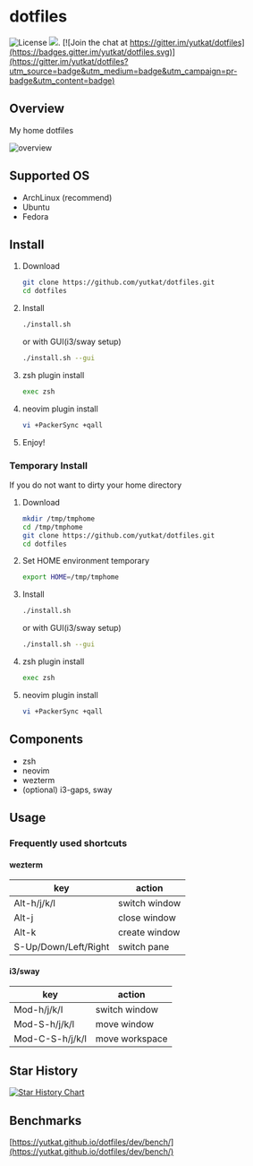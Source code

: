# dotfiles

![License](http://img.shields.io/badge/license-MIT-blue.svg)
[![](https://tokei.rs/b1/github/yutkat/dotfiles)](https://github.com/XAMPPRocky/tokei).
[![Join the chat at https://gitter.im/yutkat/dotfiles](https://badges.gitter.im/yutkat/dotfiles.svg)](https://gitter.im/yutkat/dotfiles?utm_source=badge&utm_medium=badge&utm_campaign=pr-badge&utm_content=badge)

## Overview

My home dotfiles

![overview](https://raw.githubusercontent.com/yutkat/img/master/dotfiles/2021-03-21_19-07.png)

## Supported OS

- ArchLinux (recommend)
- Ubuntu
- Fedora

## Install

1. Download

   ```bash
   git clone https://github.com/yutkat/dotfiles.git
   cd dotfiles
   ```

1. Install

   ```bash
   ./install.sh
   ```

   or with GUI(i3/sway setup)

   ```bash
   ./install.sh --gui
   ```

1. zsh plugin install

   ```bash
   exec zsh
   ```

1. neovim plugin install

   ```bash
   vi +PackerSync +qall
   ```

1. Enjoy!

### Temporary Install

If you do not want to dirty your home directory

1. Download

   ```bash
   mkdir /tmp/tmphome
   cd /tmp/tmphome
   git clone https://github.com/yutkat/dotfiles.git
   cd dotfiles
   ```

1. Set HOME environment temporary

   ```bash
   export HOME=/tmp/tmphome
   ```

1. Install

   ```bash
   ./install.sh
   ```

   or with GUI(i3/sway setup)

   ```bash
   ./install.sh --gui
   ```

1. zsh plugin install

   ```bash
   exec zsh
   ```

1. neovim plugin install

   ```bash
   vi +PackerSync +qall
   ```

## Components

- zsh
- neovim
- wezterm
- (optional) i3-gaps, sway

## Usage

### Frequently used shortcuts

#### wezterm

| key                  | action        |
| -------------------- | ------------- |
| Alt-h/j/k/l          | switch window |
| Alt-j                | close window  |
| Alt-k                | create window |
| S-Up/Down/Left/Right | switch pane   |

#### i3/sway

| key             | action         |
| --------------- | -------------- |
| Mod-h/j/k/l     | switch window  |
| Mod-S-h/j/k/l   | move window    |
| Mod-C-S-h/j/k/l | move workspace |

## Star History

[![Star History Chart](https://api.star-history.com/svg?repos=yutkat/dotfiles&type=Date)](https://star-history.com/#yutkat/dotfiles&Date)

## Benchmarks

[https://yutkat.github.io/dotfiles/dev/bench/](https://yutkat.github.io/dotfiles/dev/bench/)

